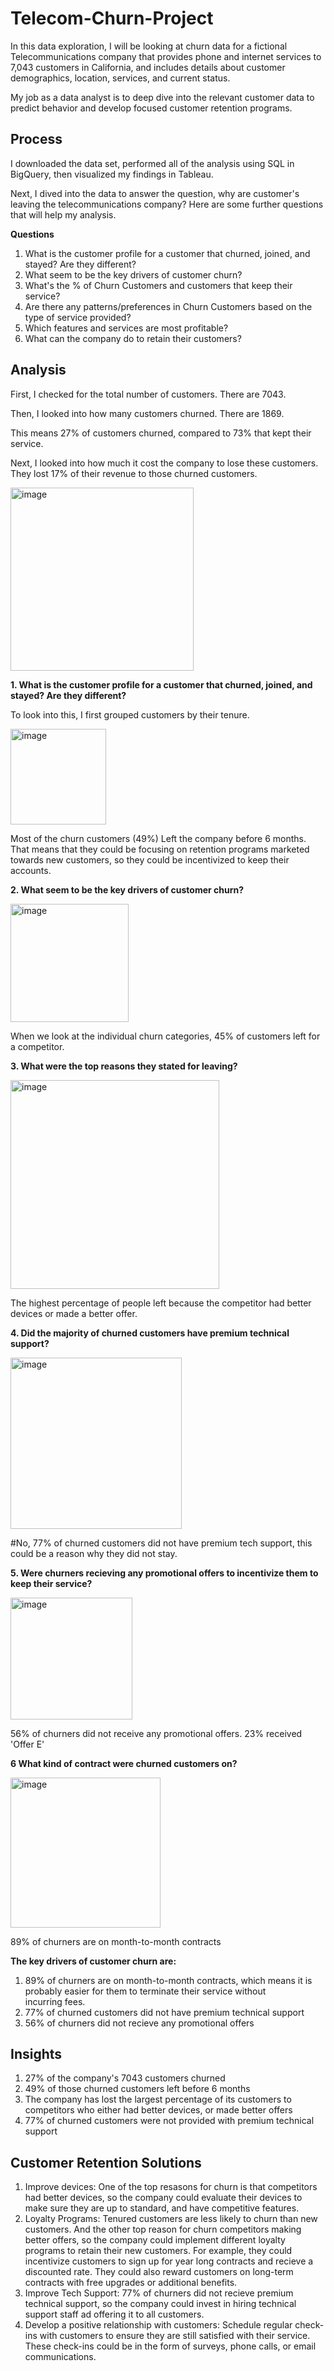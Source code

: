 # Telecom-Churn-Project

In this data exploration, I will be looking at churn data for a fictional Telecommunications company that provides phone and internet services to 7,043 customers in California, and includes details about customer demographics, location, services, and current status.

My job as a data analyst is to deep dive into the relevant customer data to predict behavior and develop focused customer retention programs.

## Process
I downloaded the data set, performed all of the analysis using SQL in BigQuery, then visualized my findings in Tableau.

Next, I dived into the data to answer the question, why are customer's leaving the telecommunications company? Here are some further questions that will help my analysis.

**Questions**
1. What is the customer profile for a customer that churned, joined, and stayed? Are they different?
2. What seem to be the key drivers of customer churn?
3. What's the % of Churn Customers and customers that keep their service?
4. Are there any patterns/preferences in Churn Customers based on the type of service provided?
5. Which features and services are most profitable?
6. What can the company do to retain their customers?


## Analysis 

First, I checked for the total number of customers. There are 7043.

Then, I looked into how many customers churned. There are 1869.

This means 27% of customers churned, compared to 73% that kept their service.

Next, I looked into how much it cost the company to lose these customers. They lost 17% of their revenue to those churned customers.
  
<img width="293" alt="image" src="https://github.com/lanikaw/Telecom-Churn-Project/assets/160637642/3914232c-1b06-4a85-a375-5ccbd9c61c76">


**1. What is the customer profile for a customer that churned, joined, and stayed? Are they different?**

To look into this, I first grouped customers by their tenure.
 
 <img width="153" alt="image" src="https://github.com/lanikaw/Telecom-Churn-Project/assets/160637642/2dac61a8-610c-4bfa-a010-ba06b04bc73d">

Most of the churn customers (49%) Left the company before 6 months. That means that they could be focusing on retention programs marketed towards new customers, so they could be incentivized to keep their accounts.

**2. What seem to be the key drivers of customer churn?**

<img width="189" alt="image" src="https://github.com/lanikaw/Telecom-Churn-Project/assets/160637642/d9c57f56-bbc1-4eca-8a8f-ebb0345493da">

When we look at the individual churn categories, 45% of customers left for a competitor. 

**3. What were the top reasons they stated for leaving?**

<img width="334" alt="image" src="https://github.com/lanikaw/Telecom-Churn-Project/assets/160637642/a77f8b02-3403-4b9e-8a17-f9c4967113a4">

The highest percentage of people left because the competitor had better devices or made a better offer.

**4. Did the majority of churned customers have premium technical support?**

<img width="274" alt="image" src="https://github.com/lanikaw/Telecom-Churn-Project/assets/160637642/7f097f2c-944e-466a-9f51-aed2599c5d64">

#No, 77% of churned customers did not have premium tech support, this could be a reason why they did not stay. 

**5. Were churners recieving any promotional offers to incentivize them to keep their service?**

<img width="195" alt="image" src="https://github.com/lanikaw/Telecom-Churn-Project/assets/160637642/25b3b8d9-67ab-4b5c-8387-9bf8e37d7f16">

56% of churners did not receive any promotional offers. 23% received 'Offer E'

**6 What kind of contract were churned customers on?**

<img width="240" alt="image" src="https://github.com/lanikaw/Telecom-Churn-Project/assets/160637642/cb84b318-bea7-489e-aa3d-e6db3a8ec209">

89% of churners are on month-to-month contracts

**The key drivers of customer churn are:**
1. 89% of churners are on month-to-month contracts, which means it is probably easier for them to terminate their service without       
     incurring fees.
2. 77% of churned customers did not have premium technical support
3. 56% of churners did not recieve any promotional offers

## Insights
1. 27% of the company's 7043 customers churned
2. 49% of those churned customers left before 6 months
3. The company has lost the largest percentage of its customers to competitors who either had better devices, or made better offers
4. 77% of churned customers were not provided with premium technical support

## Customer Retention Solutions
1. Improve devices: One of the top resasons for churn is that competitors had better devices, so the company could evaluate their devices to make sure they are up to standard, and have competitive features.
2. Loyalty Programs: Tenured customers are less likely to churn than new customers. And the other top reason for churn competitors making better offers, so the company could implement different loyalty programs to retain their new customers. For example, they could incentivize customers to sign up for year long contracts and recieve a discounted rate. They could also reward customers on long-term contracts with free upgrades or additional benefits.
3. Improve Tech Support: 77% of churners did not recieve premium technical support, so the company could invest in hiring technical support staff ad offering it to all customers.
4. Develop a positive relationship with customers: Schedule regular check-ins with customers to ensure they are still satisfied with their service. These check-ins could be in the form of surveys, phone calls, or email communications.
